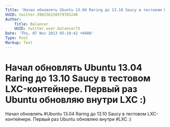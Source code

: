 ```yaml
---
Title: 'Начал обновлять Ubuntu 13.04 Raring до 13.10 Saucy в тестовом LXC-контейнере. Первый раз Ubuntu обновляю внутри LXC :)'
UUID: twitter.398256158579765248
Author:
    Title: Balancer
    UUID: twitter.user.balancer73
Date: 'Thu, 07 Nov 2013 05:10:42 +0400'
Type: Post
Markup: Text
---
```


# Начал обновлять Ubuntu 13.04 Raring до 13.10 Saucy в тестовом LXC-контейнере. Первый раз Ubuntu обновляю внутри LXC :)

Начал обновлять #Ubuntu 13.04 Raring до 13.10 Saucy в
тестовом LXC-контейнере. Первый раз Ubuntu обновляю внутри
#LXC :)